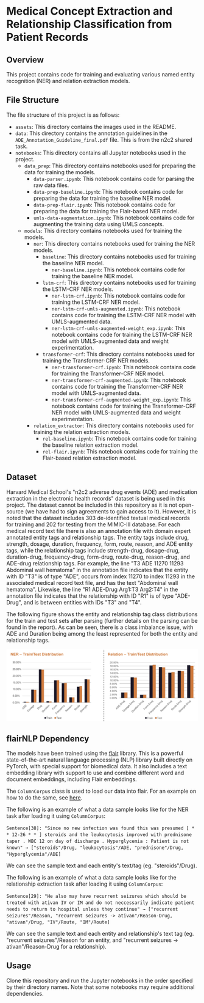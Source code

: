 # Medical Concept Extraction and Relationship Classification from Patient Records

## Overview
This project contains code for training and evaluating various named entity recognition (NER) and relation extraction models.

## File Structure
The file structure of this project is as follows:

- `assets`: This directory contains the images used in the README.
- `data`: This directory contains the annotation guidelines in the `ADE_Annotation_Guideline_final.pdf` file. This is from the n2c2 shared task.
- `notebooks`: This directory contains all Jupyter notebooks used in the project.
    - `data_prep`: This directory contains notebooks used for preparing the data for training the models.
        - `data-parser.ipynb`: This notebook contains code for parsing the raw data files.
        - `data-prep-baseline.ipynb`: This notebook contains code for preparing the data for training the baseline NER model.
        - `data-prep-flair.ipynb`: This notebook contains code for preparing the data for training the Flair-based NER model.
        - `umls-data-augmentation.ipynb`: This notebook contains code for augmenting the training data using UMLS concepts.
    - `models`: This directory contains notebooks used for training the models.
        - `ner`: This directory contains notebooks used for training the NER models.
            - `baseline`: This directory contains notebooks used for training the baseline NER model.
                - `ner-baseline.ipynb`: This notebook contains code for training the baseline NER model.
            - `lstm-crf`: This directory contains notebooks used for training the LSTM-CRF NER models.
                - `ner-lstm-crf.ipynb`: This notebook contains code for training the LSTM-CRF NER model.
                - `ner-lstm-crf-umls-augmented.ipynb`: This notebook contains code for training the LSTM-CRF NER model with UMLS-augmented data.
                - `ner-lstm-crf-umls-augmented-weight_exp.ipynb`: This notebook contains code for training the LSTM-CRF NER model with UMLS-augmented data and weight experimentation.
            - `transformer-crf`: This directory contains notebooks used for training the Transformer-CRF NER models.
                - `ner-transformer-crf.ipynb`: This notebook contains code for training the Transformer-CRF NER model.
                - `ner-transformer-crf-augmented.ipynb`: This notebook contains code for training the Transformer-CRF NER model with UMLS-augmented data.
                - `ner-transformer-crf-augmented-weight_exp.ipynb`: This notebook contains code for training the Transformer-CRF NER model with UMLS-augmented data and weight experimentation.
        - `relation_extractor`: This directory contains notebooks used for training the relation extraction models.
            - `rel-baseline.ipynb`: This notebook contains code for training the baseline relation extraction model.
            - `rel-flair.ipynb`: This notebook contains code for training the Flair-based relation extraction model.

## Dataset
Harvard Medical School's "n2c2 adverse drug events (ADE) and medication extraction in the electronic health records" dataset is being used in this project. The dataset cannot be included in this repository as it is not open-source (we have had to sign agreements to gain access to it). However, it is noted that the dataset includes 303 de-identified textual medical records for training and 202 for testing from the MIMIC-III database. For each medical record text file there is also an annotation file with domain expert annotated entity tags and relationship tags. The entity tags include drug, strength, dosage, duration, frequency, form, route, reason, and ADE entity tags, while the relationship tags include strength-drug, dosage-drug, duration-drug, frequency-drug, form-drug, route-drug, reason-drug, and ADE-drug relationship tags. For example, the line "T3 ADE 11270 11293 Abdominal wall hematoma" in the annotation file indicates that the entity with ID "T3" is of type "ADE", occurs from index 11270 to index 11293 in the associated medical record text file, and has the text "Abdominal wall hematoma". Likewise, the line "R1 ADE-Drug Arg1:T3 Arg2:T4" in the annotation file indicates that the relationship with ID "R1" is of type "ADE-Drug", and is between entities with IDs "T3" and "T4".

The following figure shows the entity and relationship tag class distributions for the train and test sets after parsing (further details on the parsing can be found in the report). As can be seen, there is a class imbalance issue, with ADE and Duration being among the least represented for both the entity and relationship tags.

<img src="./assets/class-distributions.png" alt="grid"/>

## flairNLP Dependency
The models have been trained using the [flair](https://github.com/flairNLP/flair) library. This is a powerful state-of-the-art natural language processing (NLP) library built directly on PyTorch, with special support for biomedical data. It also includes a text embedding library with support to use and combine different word and document embeddings, including Flair embeddings.

The `ColumnCorpus` class is used to load our data into flair. For an example on how to do the same, see [here](https://flairnlp.github.io/docs/tutorial-training/how-to-load-custom-dataset). 

The following is an example of what a data sample looks like for the NER task after loading it using `ColumnCorpus`:

`Sentence[38]: "Since no new infection was found this was presumed [ * * 12-26 * * ] steroids and the leukocytosis improved with prednisone taper . WBC 12 on day of discharge . Hyperglycemia : Patient is not known" → ["steroids"/Drug, "leukocytosis"/ADE, "prednisone"/Drug, "Hyperglycemia"/ADE]`

We can see the sample text and each entity's text/tag (eg. "steroids"/Drug). 

The following is an example of what a data sample looks like for the relationship extraction task after loading it using `ColumnCorpus`:

`Sentence[29]: "He also may have recurrent seizures which should be treated with ativan IV or IM and do not neccessarily indicate patient needs to return to hospital unless they continue" → ["recurrent seizures"/Reason, "recurrent seizures -> ativan"/Reason-Drug, "ativan"/Drug, "IV"/Route, "IM"/Route]`

We can see the sample text and each entity and relationship's text tag (eg. "recurrent seizures"/Reason for an entity, and "recurrent seizures -> ativan"/Reason-Drug for a relationship).

## Usage

Clone this repository and run the Jupyter notebooks in the order specified by their directory names. Note that some notebooks may require additional dependencies.
